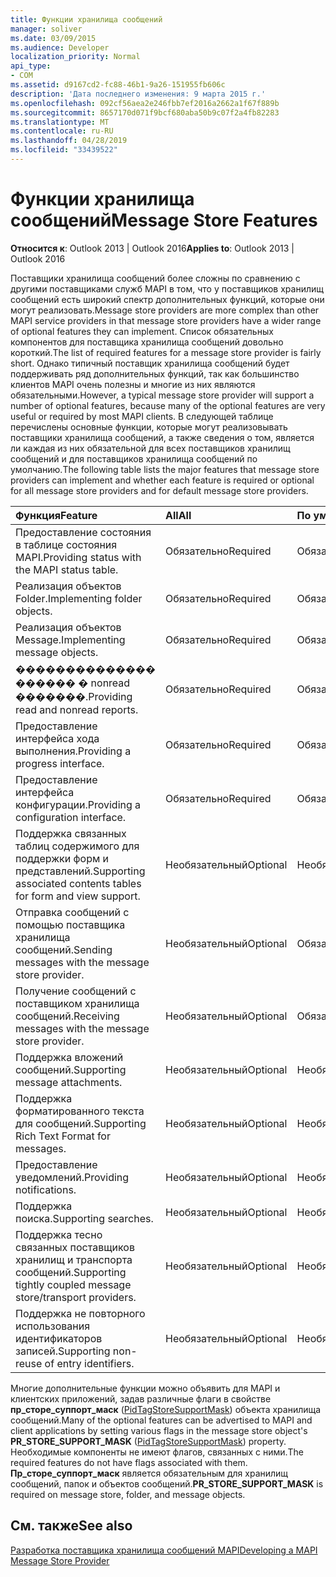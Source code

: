 ```yaml
---
title: Функции хранилища сообщений
manager: soliver
ms.date: 03/09/2015
ms.audience: Developer
localization_priority: Normal
api_type:
- COM
ms.assetid: d9167cd2-fc88-46b1-9a26-151955fb606c
description: 'Дата последнего изменения: 9 марта 2015 г.'
ms.openlocfilehash: 092cf56aea2e246fbb7ef2016a2662a1f67f889b
ms.sourcegitcommit: 8657170d071f9bcf680aba50b9c07f2a4fb82283
ms.translationtype: MT
ms.contentlocale: ru-RU
ms.lasthandoff: 04/28/2019
ms.locfileid: "33439522"
---
```

# <a name="message-store-features"></a><span data-ttu-id="a6e41-103">Функции хранилища сообщений</span><span class="sxs-lookup"><span data-stu-id="a6e41-103">Message Store Features</span></span>

  
  
<span data-ttu-id="a6e41-104">**Относится к**: Outlook 2013 | Outlook 2016</span><span class="sxs-lookup"><span data-stu-id="a6e41-104">**Applies to**: Outlook 2013 | Outlook 2016</span></span> 
  
<span data-ttu-id="a6e41-105">Поставщики хранилища сообщений более сложны по сравнению с другими поставщиками служб MAPI в том, что у поставщиков хранилищ сообщений есть широкий спектр дополнительных функций, которые они могут реализовать.</span><span class="sxs-lookup"><span data-stu-id="a6e41-105">Message store providers are more complex than other MAPI service providers in that message store providers have a wider range of optional features they can implement.</span></span> <span data-ttu-id="a6e41-106">Список обязательных компонентов для поставщика хранилища сообщений довольно короткий.</span><span class="sxs-lookup"><span data-stu-id="a6e41-106">The list of required features for a message store provider is fairly short.</span></span> <span data-ttu-id="a6e41-107">Однако типичный поставщик хранилища сообщений будет поддерживать ряд дополнительных функций, так как большинство клиентов MAPI очень полезны и многие из них являются обязательными.</span><span class="sxs-lookup"><span data-stu-id="a6e41-107">However, a typical message store provider will support a number of optional features, because many of the optional features are very useful or required by most MAPI clients.</span></span> <span data-ttu-id="a6e41-108">В следующей таблице перечислены основные функции, которые могут реализовывать поставщики хранилища сообщений, а также сведения о том, является ли каждая из них обязательной для всех поставщиков хранилищ сообщений и для поставщиков хранилища сообщений по умолчанию.</span><span class="sxs-lookup"><span data-stu-id="a6e41-108">The following table lists the major features that message store providers can implement and whether each feature is required or optional for all message store providers and for default message store providers.</span></span>
  
|<span data-ttu-id="a6e41-109">**Функция**</span><span class="sxs-lookup"><span data-stu-id="a6e41-109">**Feature**</span></span>|<span data-ttu-id="a6e41-110">**All**</span><span class="sxs-lookup"><span data-stu-id="a6e41-110">**All**</span></span>|<span data-ttu-id="a6e41-111">**По умолчанию**</span><span class="sxs-lookup"><span data-stu-id="a6e41-111">**Default**</span></span>|
|:-----|:-----|:-----|
|<span data-ttu-id="a6e41-112">Предоставление состояния в таблице состояния MAPI.</span><span class="sxs-lookup"><span data-stu-id="a6e41-112">Providing status with the MAPI status table.</span></span>  <br/> |<span data-ttu-id="a6e41-113">Обязательно</span><span class="sxs-lookup"><span data-stu-id="a6e41-113">Required</span></span>  <br/> |<span data-ttu-id="a6e41-114">Обязательно</span><span class="sxs-lookup"><span data-stu-id="a6e41-114">Required</span></span>  <br/> |
|<span data-ttu-id="a6e41-115">Реализация объектов Folder.</span><span class="sxs-lookup"><span data-stu-id="a6e41-115">Implementing folder objects.</span></span>  <br/> |<span data-ttu-id="a6e41-116">Обязательно</span><span class="sxs-lookup"><span data-stu-id="a6e41-116">Required</span></span>  <br/> |<span data-ttu-id="a6e41-117">Обязательно</span><span class="sxs-lookup"><span data-stu-id="a6e41-117">Required</span></span>  <br/> |
|<span data-ttu-id="a6e41-118">Реализация объектов Message.</span><span class="sxs-lookup"><span data-stu-id="a6e41-118">Implementing message objects.</span></span>  <br/> |<span data-ttu-id="a6e41-119">Обязательно</span><span class="sxs-lookup"><span data-stu-id="a6e41-119">Required</span></span>  <br/> |<span data-ttu-id="a6e41-120">Обязательно</span><span class="sxs-lookup"><span data-stu-id="a6e41-120">Required</span></span>  <br/> |
|<span data-ttu-id="a6e41-121">�������������� ������ � nonread �������.</span><span class="sxs-lookup"><span data-stu-id="a6e41-121">Providing read and nonread reports.</span></span>  <br/> |<span data-ttu-id="a6e41-122">Обязательно</span><span class="sxs-lookup"><span data-stu-id="a6e41-122">Required</span></span>  <br/> |<span data-ttu-id="a6e41-123">Обязательно</span><span class="sxs-lookup"><span data-stu-id="a6e41-123">Required</span></span>  <br/> |
|<span data-ttu-id="a6e41-124">Предоставление интерфейса хода выполнения.</span><span class="sxs-lookup"><span data-stu-id="a6e41-124">Providing a progress interface.</span></span>  <br/> |<span data-ttu-id="a6e41-125">Обязательно</span><span class="sxs-lookup"><span data-stu-id="a6e41-125">Required</span></span>  <br/> |<span data-ttu-id="a6e41-126">Обязательно</span><span class="sxs-lookup"><span data-stu-id="a6e41-126">Required</span></span>  <br/> |
|<span data-ttu-id="a6e41-127">Предоставление интерфейса конфигурации.</span><span class="sxs-lookup"><span data-stu-id="a6e41-127">Providing a configuration interface.</span></span>  <br/> |<span data-ttu-id="a6e41-128">Обязательно</span><span class="sxs-lookup"><span data-stu-id="a6e41-128">Required</span></span>  <br/> |<span data-ttu-id="a6e41-129">Обязательно</span><span class="sxs-lookup"><span data-stu-id="a6e41-129">Required</span></span>  <br/> |
|<span data-ttu-id="a6e41-130">Поддержка связанных таблиц содержимого для поддержки форм и представлений.</span><span class="sxs-lookup"><span data-stu-id="a6e41-130">Supporting associated contents tables for form and view support.</span></span>  <br/> |<span data-ttu-id="a6e41-131">Необязательный</span><span class="sxs-lookup"><span data-stu-id="a6e41-131">Optional</span></span>  <br/> |<span data-ttu-id="a6e41-132">Необязательна</span><span class="sxs-lookup"><span data-stu-id="a6e41-132">Optional</span></span>  <br/> |
|<span data-ttu-id="a6e41-133">Отправка сообщений с помощью поставщика хранилища сообщений.</span><span class="sxs-lookup"><span data-stu-id="a6e41-133">Sending messages with the message store provider.</span></span>  <br/> |<span data-ttu-id="a6e41-134">Необязательный</span><span class="sxs-lookup"><span data-stu-id="a6e41-134">Optional</span></span>  <br/> |<span data-ttu-id="a6e41-135">Обязательный</span><span class="sxs-lookup"><span data-stu-id="a6e41-135">Required</span></span>  <br/> |
|<span data-ttu-id="a6e41-136">Получение сообщений с поставщиком хранилища сообщений.</span><span class="sxs-lookup"><span data-stu-id="a6e41-136">Receiving messages with the message store provider.</span></span>  <br/> |<span data-ttu-id="a6e41-137">Необязательный</span><span class="sxs-lookup"><span data-stu-id="a6e41-137">Optional</span></span>  <br/> |<span data-ttu-id="a6e41-138">Обязательный</span><span class="sxs-lookup"><span data-stu-id="a6e41-138">Required</span></span>  <br/> |
|<span data-ttu-id="a6e41-139">Поддержка вложений сообщений.</span><span class="sxs-lookup"><span data-stu-id="a6e41-139">Supporting message attachments.</span></span>  <br/> |<span data-ttu-id="a6e41-140">Необязательный</span><span class="sxs-lookup"><span data-stu-id="a6e41-140">Optional</span></span>  <br/> |<span data-ttu-id="a6e41-141">Необязательна</span><span class="sxs-lookup"><span data-stu-id="a6e41-141">Optional</span></span>  <br/> |
|<span data-ttu-id="a6e41-142">Поддержка форматированного текста для сообщений.</span><span class="sxs-lookup"><span data-stu-id="a6e41-142">Supporting Rich Text Format for messages.</span></span>  <br/> |<span data-ttu-id="a6e41-143">Необязательный</span><span class="sxs-lookup"><span data-stu-id="a6e41-143">Optional</span></span>  <br/> |<span data-ttu-id="a6e41-144">Необязательна</span><span class="sxs-lookup"><span data-stu-id="a6e41-144">Optional</span></span>  <br/> |
|<span data-ttu-id="a6e41-145">Предоставление уведомлений.</span><span class="sxs-lookup"><span data-stu-id="a6e41-145">Providing notifications.</span></span>  <br/> |<span data-ttu-id="a6e41-146">Необязательный</span><span class="sxs-lookup"><span data-stu-id="a6e41-146">Optional</span></span>  <br/> |<span data-ttu-id="a6e41-147">Необязательна</span><span class="sxs-lookup"><span data-stu-id="a6e41-147">Optional</span></span>  <br/> |
|<span data-ttu-id="a6e41-148">Поддержка поиска.</span><span class="sxs-lookup"><span data-stu-id="a6e41-148">Supporting searches.</span></span>  <br/> |<span data-ttu-id="a6e41-149">Необязательный</span><span class="sxs-lookup"><span data-stu-id="a6e41-149">Optional</span></span>  <br/> |<span data-ttu-id="a6e41-150">Необязательна</span><span class="sxs-lookup"><span data-stu-id="a6e41-150">Optional</span></span>  <br/> |
|<span data-ttu-id="a6e41-151">Поддержка тесно связанных поставщиков хранилищ и транспорта сообщений.</span><span class="sxs-lookup"><span data-stu-id="a6e41-151">Supporting tightly coupled message store/transport providers.</span></span>  <br/> |<span data-ttu-id="a6e41-152">Необязательный</span><span class="sxs-lookup"><span data-stu-id="a6e41-152">Optional</span></span>  <br/> |<span data-ttu-id="a6e41-153">Необязательна</span><span class="sxs-lookup"><span data-stu-id="a6e41-153">Optional</span></span>  <br/> |
|<span data-ttu-id="a6e41-154">Поддержка не повторного использования идентификаторов записей.</span><span class="sxs-lookup"><span data-stu-id="a6e41-154">Supporting non-reuse of entry identifiers.</span></span>  <br/> |<span data-ttu-id="a6e41-155">Необязательный</span><span class="sxs-lookup"><span data-stu-id="a6e41-155">Optional</span></span>  <br/> |<span data-ttu-id="a6e41-156">Необязательна</span><span class="sxs-lookup"><span data-stu-id="a6e41-156">Optional</span></span>  <br/> |
   
<span data-ttu-id="a6e41-157">Многие дополнительные функции можно объявить для MAPI и клиентских приложений, задав различные флаги в свойстве **пр_сторе_суппорт_маск** ([PidTagStoreSupportMask](pidtagstoresupportmask-canonical-property.md)) объекта хранилища сообщений.</span><span class="sxs-lookup"><span data-stu-id="a6e41-157">Many of the optional features can be advertised to MAPI and client applications by setting various flags in the message store object's **PR_STORE_SUPPORT_MASK** ([PidTagStoreSupportMask](pidtagstoresupportmask-canonical-property.md)) property.</span></span> <span data-ttu-id="a6e41-158">Необходимые компоненты не имеют флагов, связанных с ними.</span><span class="sxs-lookup"><span data-stu-id="a6e41-158">The required features do not have flags associated with them.</span></span> <span data-ttu-id="a6e41-159">**Пр_сторе_суппорт_маск** является обязательным для хранилищ сообщений, папок и объектов сообщений.</span><span class="sxs-lookup"><span data-stu-id="a6e41-159">**PR_STORE_SUPPORT_MASK** is required on message store, folder, and message objects.</span></span> 
  
## <a name="see-also"></a><span data-ttu-id="a6e41-160">См. также</span><span class="sxs-lookup"><span data-stu-id="a6e41-160">See also</span></span>



[<span data-ttu-id="a6e41-161">Разработка поставщика хранилища сообщений MAPI</span><span class="sxs-lookup"><span data-stu-id="a6e41-161">Developing a MAPI Message Store Provider</span></span>](developing-a-mapi-message-store-provider.md)

